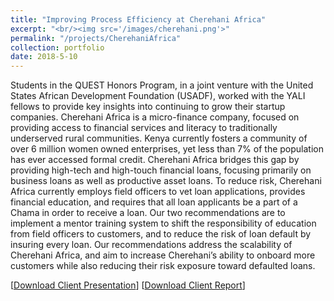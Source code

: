```yaml
---
title: "Improving Process Efficiency at Cherehani Africa"
excerpt: "<br/><img src='/images/cherehani.png'>"
permalink: "/projects/CherehaniAfrica"
collection: portfolio
date: 2018-5-10
---
```


Students in the QUEST Honors Program, in a joint venture with the United States African Development Foundation (USADF), worked with the YALI fellows to provide key insights into continuing to grow their startup companies.
Cherehani Africa is a micro-finance company, focused on providing access to financial services and literacy to traditionally underserved rural communities. Kenya currently fosters a community of over 6 million women owned enterprises, yet less than 7% of the population has ever accessed formal credit. Cherehani Africa bridges this gap by providing high-tech and high-touch financial loans, focusing primarily on business loans as well as productive asset loans. To reduce risk, Cherehani Africa currently employs field officers to vet loan applications, provides financial education, and requires that all loan applicants be a part of a Chama in order to receive a loan.
Our two recommendations are to implement a mentor training system to shift the responsibility of education from field officers to customers, and to reduce the risk of loan default by insuring every loan. Our recommendations address the scalability of Cherehani Africa, and aim to increase Cherehani’s ability to onboard more customers while also reducing their risk exposure toward defaulted loans.

[[Download Client Presentation](https://neeharperi.com/files/CherehaniClientPresentation.pdf)] [[Download Client Report](https://neeharperi.com/files/CherehaniClientReport.pdf)]

